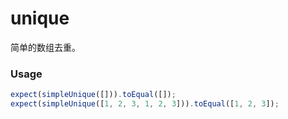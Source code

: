 # unique

简单的数组去重。

### Usage

```ts
expect(simpleUnique([])).toEqual([]);
expect(simpleUnique([1, 2, 3, 1, 2, 3])).toEqual([1, 2, 3]);
```
